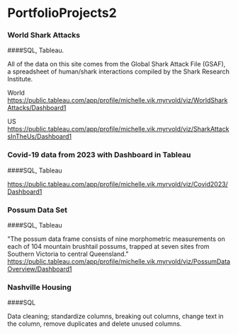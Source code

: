 # PortfolioProjects2

### World Shark Attacks
####SQL, Tableau. 

All of the data on this site comes from the Global Shark Attack File (GSAF), a spreadsheet of human/shark interactions compiled by the Shark Research Institute. 

World 
https://public.tableau.com/app/profile/michelle.vik.myrvold/viz/WorldSharkAttacks/Dashboard1

US
https://public.tableau.com/app/profile/michelle.vik.myrvold/viz/SharkAttacksInTheUs/Dashboard1


### Covid-19 data from 2023 with Dashboard in Tableau
####SQL, Tableau

https://public.tableau.com/app/profile/michelle.vik.myrvold/viz/Covid2023/Dashboard1 


### Possum Data Set
####SQL, Tableau

"The possum data frame consists of nine morphometric measurements on each of 104 mountain brushtail possums, trapped at seven sites from Southern Victoria to central Queensland."
https://public.tableau.com/app/profile/michelle.vik.myrvold/viz/PossumDataOverview/Dashboard1


### Nashville Housing 
####SQL

Data cleaning; standardize columns, breaking out columns, change text in the column, remove duplicates and delete unused columns. 
